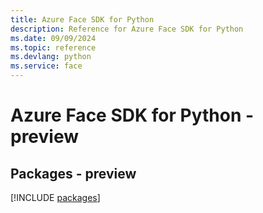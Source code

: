 ```yaml
---
title: Azure Face SDK for Python
description: Reference for Azure Face SDK for Python
ms.date: 09/09/2024
ms.topic: reference
ms.devlang: python
ms.service: face
---
```

# Azure Face SDK for Python - preview
## Packages - preview
[!INCLUDE [packages](face-index.md)]